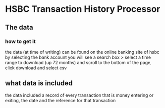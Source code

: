 # HSBC Transaction History Processor 

## The data 


### how to get it

the data (at time of writing) can be found on the online banking site of hsbc by selecting the bank account you will see a search box > select a time range to download (up 72 months) and scroll to the bottom of the page, click download and select csv 

## what data is included

the data included a record of every transaction that is money entering or exiting, the date  and the reference for that transaction 


